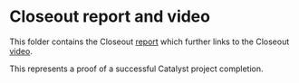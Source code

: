 # Closeout report and video

This folder contains the Closeout [report](./report.pdf) which further links to the Closeout [video](https://youtu.be/yQqF2p-jZXA).

This represents a proof of a successful Catalyst project completion.
